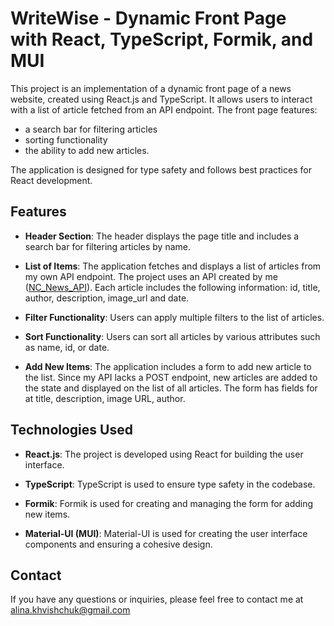 # WriteWise - Dynamic Front Page with React, TypeScript, Formik, and MUI

This project is an implementation of a dynamic front page of a news website, created using React.js and TypeScript. It allows users to interact with a list of article fetched from an API endpoint. The front page features:

- a search bar for filtering articles
- sorting functionality
- the ability to add new articles.

The application is designed for type safety and follows best practices for React development.

## Features

- **Header Section**: The header displays the page title and includes a search bar for filtering articles by name.

- **List of Items**: The application fetches and displays a list of articles from my own API endpoint. The project uses an API created by me ([NC_News_API](https://nc-news-00jh.onrender.com/api/)). Each article includes the following information: id, title, author, description, image_url and date.

- **Filter Functionality**: Users can apply multiple filters to the list of articles.

- **Sort Functionality**: Users can sort all articles by various attributes such as name, id, or date.

- **Add New Items**: The application includes a form to add new article to the list. Since my API lacks a POST endpoint, new articles are added to the state and displayed on the list of all articles. The form has fields for at title, description, image URL, author.

## Technologies Used

- **React.js**: The project is developed using React for building the user interface.

- **TypeScript**: TypeScript is used to ensure type safety in the codebase.

- **Formik**: Formik is used for creating and managing the form for adding new items.

- **Material-UI (MUI)**: Material-UI is used for creating the user interface components and ensuring a cohesive design.

## Contact

If you have any questions or inquiries, please feel free to contact me at alina.khvishchuk@gmail.com
